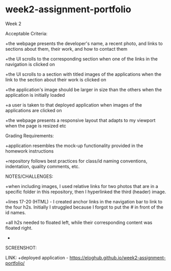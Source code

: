 # week2-assignment-portfolio
Week 2

Acceptable Criteria:

+the webpage presents the developer's name, a recent photo, and links to sections about them, their work, and how to contact them

+the UI scrolls to the corresponding section when one of the links in the navigation is clicked on

+the UI scrolls to a section with titled images of the applications when the link to the section about their work is clicked on

+the application's image should be larger in size than the others when the application is initially loaded

+a user is taken to that deployed application when images of the applications are clicked on

+the webpage presents a responsive layout that adapts to my viewport when the page is resized etc


Grading Requirements:

+application resembles the mock-up functionality provided in the homework instructions


+repository follows best practices for class/id naming conventions, indentation, quality comments, etc.


NOTES/CHALLENGES:

+when including images, I used relative links for two photos that are in a specific folder in this repository, then I hyperlinked the third (header) image.

+lines 17-20 (HTML) - I created anchor links in the navigation bar to link to the four h2s. Initially I struggled because I forgot to put the # in front of the id names.

+all h2s needed to floated left, while their corresponding content was floated right.

+


SCREENSHOT:



LINK:
+deployed application - https://eloghub.github.io/week2-assignment-portfolio/